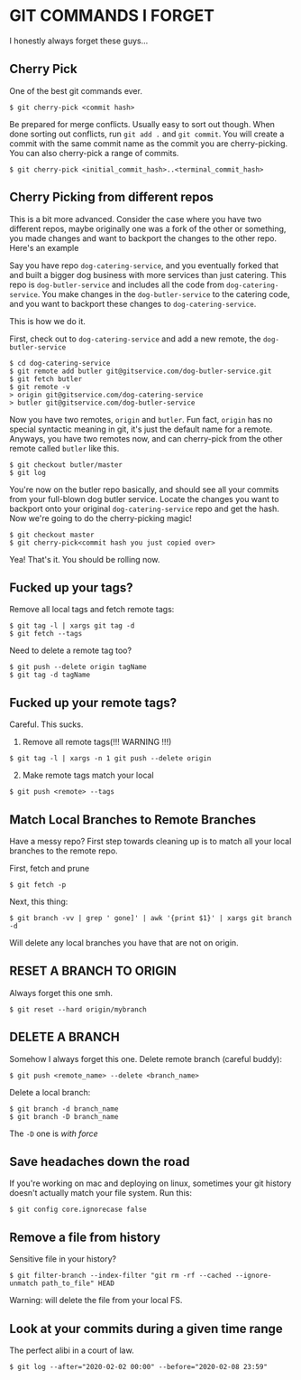 # GIT COMMANDS I FORGET

I honestly always forget these guys...

## Cherry Pick

One of the best git commands ever.
```
$ git cherry-pick <commit hash>
```

Be prepared for merge conflicts. Usually easy to sort out though. When done sorting out conflicts, run `git add .` and `git commit`. 
You will create a commit with the same commit name as the commit you are cherry-picking. You can also cherry-pick a range of commits.
```
$ git cherry-pick <initial_commit_hash>..<terminal_commit_hash>
```

## Cherry Picking from different repos
This is a bit more advanced. Consider the case where you have two different repos, maybe originally one was a fork of the other or something, you made changes and want to backport the changes to the other repo. Here's an example

Say you have repo `dog-catering-service`, and you eventually forked that and built a bigger dog business with more services than just catering. This repo is `dog-butler-service` and includes all the code from `dog-catering-service`. You make changes in the `dog-butler-service` to the catering code, and you want to backport these changes to `dog-catering-service`.

This is how we do it.

First, check out to `dog-catering-service` and add a new remote, the `dog-butler-service`

```
$ cd dog-catering-service
$ git remote add butler git@gitservice.com/dog-butler-service.git
$ git fetch butler
$ git remote -v
> origin git@gitservice.com/dog-catering-service
> butler git@gitservice.com/dog-butler-service
```

Now you have two remotes, `origin` and `butler`. Fun fact, `origin` has no special syntactic meaning in git, it's just the default name for a remote.
Anyways, you have two remotes now, and can cherry-pick from the other remote called `butler` like this.
```
$ git checkout butler/master
$ git log
``` 
You're now on the butler repo basically, and should see all your commits from your full-blown dog butler service. Locate the changes you want to backport onto your original `dog-catering-service` repo and get the hash. Now we're going to do the cherry-picking magic!

```
$ git checkout master
$ git cherry-pick<commit hash you just copied over>
```
Yea! That's it. You should be rolling now.

## Fucked up your tags?
Remove all local tags and fetch remote tags:

```
$ git tag -l | xargs git tag -d
$ git fetch --tags
```
Need to delete a remote tag too?
```
$ git push --delete origin tagName
$ git tag -d tagName
```
## Fucked up your remote tags?
Careful. This sucks.

1. Remove all remote tags(!!! WARNING !!!)
```
$ git tag -l | xargs -n 1 git push --delete origin
```
2. Make remote tags match your local
```
$ git push <remote> --tags
```

 
## Match Local Branches to Remote Branches

Have a messy repo? First step towards cleaning up is to match all your local branches to the remote repo.

First, fetch and prune

```
$ git fetch -p
```

Next, this thing:
```
$ git branch -vv | grep ' gone]' | awk '{print $1}' | xargs git branch -d
```

Will delete any local branches you have that are not on origin.

## RESET A BRANCH TO ORIGIN
Always forget this one smh.
```
$ git reset --hard origin/mybranch
```


## DELETE A BRANCH
Somehow I always forget this one. 
Delete remote branch (careful buddy):
```
$ git push <remote_name> --delete <branch_name>
```

Delete a local branch:
```
$ git branch -d branch_name
$ git branch -D branch_name
```
The `-D` one is _with force_
          

## Save headaches down the road

If you're working on mac and deploying on linux, sometimes your git history doesn't actually match your file system. Run this:
```
$ git config core.ignorecase false   
```

## Remove a file from history
Sensitive file in your history? 
```
$ git filter-branch --index-filter "git rm -rf --cached --ignore-unmatch path_to_file" HEAD
```

Warning: will delete the file from your local FS.

## Look at your commits during a given time range
The perfect alibi in a court of law.

```
$ git log --after="2020-02-02 00:00" --before="2020-02-08 23:59"
```

